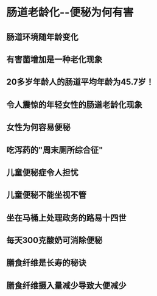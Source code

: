 # 肠道老龄化--便秘为何有害
## 肠道环境随年龄变化
## 有害菌增加是一种老化现象
## 20多岁年龄人的肠道平均年龄为45.7岁！
## 令人震惊的年轻女性的肠道老龄化现象
## 女性为何容易便秘
## 吃泻药的"周末厕所综合征"
## 儿童便秘症令人担忧
## 儿童便秘不能坐视不管
## 坐在马桶上处理政务的路易十四世
## 每天300克酸奶可消除便秘
## 膳食纤维是长寿的秘诀
## 膳食纤维摄入量减少导致大便减少
